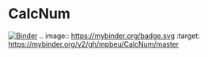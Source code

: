 # CalcNum
[![Binder](https://mybinder.org/badge.svg)](https://mybinder.org/v2/gh/mpbeu/CalcNum/master)
.. image:: https://mybinder.org/badge.svg :target: https://mybinder.org/v2/gh/mpbeu/CalcNum/master
